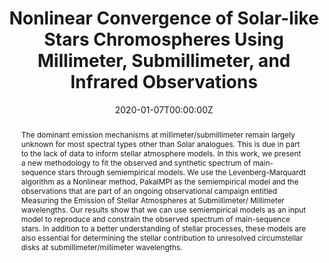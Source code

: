 ---
title: "Nonlinear Convergence of Solar-like Stars Chromospheres Using Millimeter, Submillimeter, and Infrared Observations"
authors:
- admin
- De la Luz, V
date: "2020-01-07T00:00:00Z"
doi: "10.1051/0004-6361/201629135"

# Schedule page publish date (NOT publication's date).
publishDate: "2020-01-07T00:00:00Z"

# Publication type.
# Legend: 0 = Uncategorized; 1 = Conference paper; 2 = Journal article;
# 3 = Preprint / Working Paper; 4 = Report; 5 = Book; 6 = Book section;
# 7 = Thesis; 8 = Patent
publication_types: ["2"]

# Publication name and optional abbreviated publication name.
publication: "The Astrophysical Journal Supplement Series"
publication_short: "ApJS"

abstract: The dominant emission mechanisms at millimeter/submillimeter remain largely unknown for most spectral types other than Solar analogues. This is due in part to the lack of data to inform stellar atmosphere models. In this work, we present a new methodology to fit the observed and synthetic spectrum of main-sequence stars through semiempirical models. We use the Levenberg-Marquardt algorithm as a Nonlinear method, PakalMPI as the semiempirical model and the observations that are part of an ongoing observational campaign entitled Measuring the Emission of Stellar Atmospheres at Submillimeter/ Millimeter wavelengths. Our results show that we can use semiempirical models as an input model to reproduce and constrain the observed spectrum of main-sequence stars. In addition to a better understanding of stellar processes, these models are also essential for determining the stellar contribution to unresolved circumstellar disks at submillimeter/millimeter wavelengths.

# Summary. An optional shortened abstract.
summary: In this work, we present a new methodology to fit the observed and synthetic spectrum of main-sequence stars through semiempirical models.

tags:
- Atmósferas Estelares
- Cromosferas
- Estrellas de Secuencia Principal
- Radioastronomía
featured: false

# links:
# - name: ""
#   url: ""
url_pdf: https://iopscience.iop.org/article/10.3847/1538-4365/ab5f0a/pdf
url_code: ''
url_dataset: ''
url_poster: ''
url_project: ''
url_slides: ''
url_source: ''
url_video: ''

# Featured image
# To use, add an image named `featured.jpg/png` to your page's folder. 
image:
  caption: 'Tapia-Vázquez & De la Luz, 2020'
  focal_point: ""
  preview_only: false

# Associated Projects (optional).
#   Associate this publication with one or more of your projects.
#   Simply enter your project's folder or file name without extension.
#   E.g. `internal-project` references `content/project/internal-project/index.md`.
#   Otherwise, set `projects: []`.
projects:
- kinich-pakal

# Slides (optional).
#   Associate this publication with Markdown slides.
#   Simply enter your slide deck's filename without extension.
#   E.g. `slides: "example"` references `content/slides/example/index.md`.
#   Otherwise, set `slides: ""`.
slides: ""
---